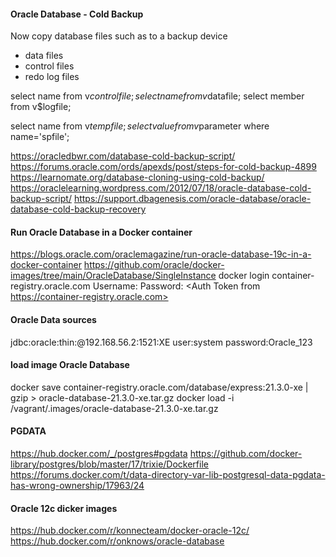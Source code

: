 #### Oracle Database - Cold Backup
Now copy database files such as to a backup device
- data files
- control files
- redo log files

select name from v$controlfile;
select name from v$datafile;
select member from v$logfile;

select name from v$tempfile;
select value  from v$parameter where name='spfile';

https://oracledbwr.com/database-cold-backup-script/
https://forums.oracle.com/ords/apexds/post/steps-for-cold-backup-4899
https://learnomate.org/database-cloning-using-cold-backup/
https://oraclelearning.wordpress.com/2012/07/18/oracle-database-cold-backup-script/
https://support.dbagenesis.com/oracle-database/oracle-database-cold-backup-recovery

#### Run Oracle Database in a Docker container
https://blogs.oracle.com/oraclemagazine/run-oracle-database-19c-in-a-docker-container
https://github.com/oracle/docker-images/tree/main/OracleDatabase/SingleInstance
docker login container-registry.oracle.com
Username: <email address>
Password: <Auth Token from https://container-registry.oracle.com>

#### Oracle Data sources
jdbc:oracle:thin:@192.168.56.2:1521:XE
user:system
password:Oracle_123

#### load image Oracle Database
docker save container-registry.oracle.com/database/express:21.3.0-xe | gzip > oracle-database-21.3.0-xe.tar.gz
docker load -i /vagrant/.images/oracle-database-21.3.0-xe.tar.gz

#### PGDATA
https://hub.docker.com/_/postgres#pgdata
https://github.com/docker-library/postgres/blob/master/17/trixie/Dockerfile
https://forums.docker.com/t/data-directory-var-lib-postgresql-data-pgdata-has-wrong-ownership/17963/24

#### Oracle 12c dicker images
https://hub.docker.com/r/konnecteam/docker-oracle-12c/
https://hub.docker.com/r/onknows/oracle-database
